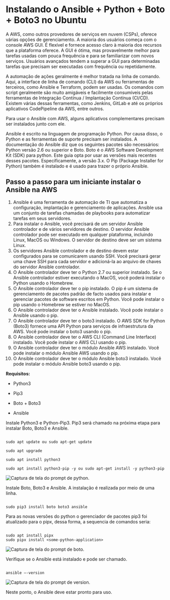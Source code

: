 Instalando o Ansible + Python + Boto + Boto3 no Ubuntu
==========================================================================================================================================

A AWS, como outros provedores de serviços em nuvem (CSPs), oferece várias opções de gerenciamento. A maioria dos usuários começa com o console AWS GUI. É flexível e fornece acesso claro à maioria dos recursos que a plataforma oferece. A GUI é ótima, mas provavelmente melhor para tarefas usadas com pouca frequência e para se familiarizar com novos serviços. Usuários avançados tendem a superar a GUI para determinadas tarefas que precisam ser executadas com frequência ou repetidamente.

A automação de ações geralmente é melhor tratada na linha de comando. Aqui, a interface de linha de comando (CLI) da AWS ou ferramentas de terceiros, como Ansible e Terraform, podem ser usadas. Os comandos com script geralmente são muito amigáveis e facilmente consumíveis pelas ferramentas de Integração Contínua / Implantação Contínua (CI/CD). Existem várias dessas ferramentas, como Jenkins, GitLab e até os próprios aplicativos CodePipeline da AWS, entre outros.

Para usar o Ansible com AWS, alguns aplicativos complementares precisam ser instalados junto com ele.

Ansible é escrito na linguagem de programação Python. Por causa disso, o Python e as ferramentas de suporte precisam ser instalados. A documentação do Ansible diz que os seguintes pacotes são necessários: Python versão 2.6 ou superior e Boto. Boto é o AWS Software Development Kit (SDK) para python. Este guia opta por usar as versões mais recentes desses pacotes. Especificamente, a versão 3.x. O Pip (Package Installer for Python) também é instalado e é usado para trazer o próprio Ansible.

**Passo a passo para um iniciante instalar o Ansible na AWS**
--------------------------------------------------------------

1.  Ansible é uma ferramenta de automação de TI que automatiza a configuração, implantação e gerenciamento de aplicações. Ansible usa um conjunto de tarefas chamadas de playbooks para automatizar tarefas em seus servidores.
2.  Para instalar o Ansible, você precisará de um servidor Ansible controlador e de vários servidores de destino. O servidor Ansible controlador pode ser executado em qualquer plataforma, incluindo Linux, MacOS ou Windows. O servidor de destino deve ser um sistema Linux.
3.  Os servidores Ansible controlador e de destino devem estar configurados para se comunicarem usando SSH. Você precisará gerar uma chave SSH para cada servidor e adicioná-la ao arquivo de chaves do servidor Ansible controlador.
4.  O Ansible controlador deve ter o Python 2.7 ou superior instalado. Se o Ansible controlador estiver executando o MacOS, você poderá instalar o Python usando o Homebrew.
5.  O Ansible controlador deve ter o pip instalado. O pip é um sistema de gerenciamento de pacotes padrão de facto usados para instalar e gerenciar pacotes de software escritos em Python. Você pode instalar o pip usando o Homebrew se estiver no MacOS.
6.  O Ansible controlador deve ter o Ansible instalado. Você pode instalar o Ansible usando o pip.
7.  O Ansible controlador deve ter o boto3 instalado. O AWS SDK for Python (Boto3) fornece uma API Python para serviços de infraestrutura da AWS. Você pode instalar o boto3 usando o pip.
8.  O Ansible controlador deve ter o AWS CLI (Command Line Interface) instalado. Você pode instalar o AWS CLI usando o pip.
9.  O Ansible controlador deve ter o módulo Ansible AWS instalado. Você pode instalar o módulo Ansible AWS usando o pip.
10.  O Ansible controlador deve ter o módulo Ansible boto3 instalado. Você pode instalar o módulo Ansible boto3 usando o pip.

**Requisitos:**

* Python3
    
* Pip3
    
* Boto + Boto3

* Ansible
    

Instale Python3 e Python-Pip3. Pip3 será chamado na próxima etapa para instalar Boto, Boto3 e Ansible.

```console

sudo apt update ou sudo apt-get update

sudo apt upgrade

sudo apt install python3 

sudo apt install python3-pip -y ou sudo apt-get install -y python3-pip

```

![Captura de tela do prompt de python.](images/ansible-00-01.png)


Instale Boto, Boto3 e Ansible. A instalação é realizada por meio de uma linha.

```console

sudo pip3 install boto boto3 ansible

```

Para as novas versões do python o gerenciador de pacotes pip3 foi atualizado para o pipx, dessa forma, a sequencia de comandos seria:
```console

sudo apt install pipx
sudo pipx install <some-python-application>

```

![Captura de tela do prompt de boto.](images/ansible-00-02.png)


Verifique se o Ansible está instalado e pode ser chamado.

```console

ansible —-version

```

![Captura de tela do prompt de version.](images/ansible-00-03.png)

Neste ponto, o Ansible deve estar pronto para uso.